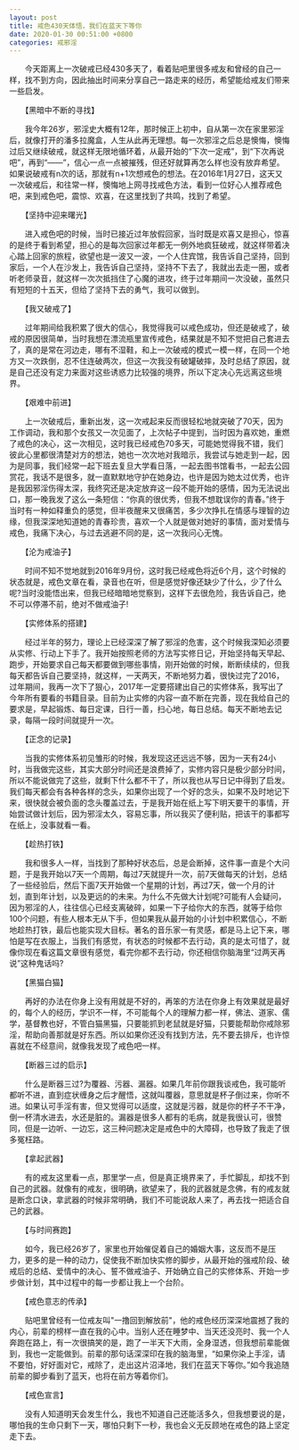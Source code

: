 ```yaml
---
layout: post
title: 戒色430天体悟，我们在蓝天下等你
date: 2020-01-30 00:51:00 +0800
categories: 戒邪淫
---
```


　　今天距离上一次破戒已经430多天了，看着贴吧里很多戒友和曾经的自己一样，找不到方向，因此抽出时间来分享自己一路走来的经历，希望能给戒友们带来一些启发。
　　【黑暗中不断的寻找】
　　我今年26岁，邪淫史大概有12年，那时候正上初中，自从第一次在家里邪淫后，就像打开的潘多拉魔盒，人生从此再无理想。每一次邪淫之后总是懊悔，懊悔过后又继续破戒，就这样无限地循环着，从最开始的“下次一定戒”，到“下次再说吧”，再到“——”，信心一点一点被摧残，但还好就算再怎么样也没有放弃希望。如果说破戒有n次的话，那就有n+1次想戒色的想法。在2016年1月27日，这天又一次破戒后，和往常一样，懊悔地上网寻找戒色方法，看到一位好心人推荐戒色吧，来到戒色吧，震惊、欢喜，在这里找到了共鸣，找到了希望。
　　【坚持中迎来曙光】
　　进入戒色吧的时候，当时已接近过年放假回家，当时既是欢喜又是担心，惊喜的是终于看到希望，担心的是每次回家过年都无一例外地疯狂破戒，就这样带着决心踏上回家的旅程，欲望也是一波又一波，一个人住宾馆，我告诉自己坚持，回到家后，一个人在沙发上，我告诉自己坚持，坚持不下去了，我就出去走一圈，或者听老师录音，就这样一次次抵挡住了心魔的进攻，终于过年期间一次没破，虽然只有短短的十五天，但给了坚持下去的勇气，我可以做到。
　　【我又破戒了】
　　过年期间给我积累了很大的信心，我觉得我可以戒色成功，但还是破戒了，破戒的原因很简单，当时我想在漂流瓶里宣传戒色，结果就是不知不觉把自己套进去了，真的是常在河边走，哪有不湿鞋，和上一次破戒的模式一模一样，在同一个地方又一次跌倒，忍不住连破两次，但这一次我没有破罐破摔，及时总结了原因，就是自己还没有定力来面对这些诱惑力比较强的境界，所以下定决心先远离这些境界。
　　【艰难中前进】
　　上一次破戒后，重新出发，这一次戒起来反而很轻松地就突破了70天，因为工作调动，我和那个女孩又一次见面了，上次帖子中提到，当时因为喜欢她，重燃了戒色的决心，这一次相见，这时我已经戒色70多天，可能她觉得我不错，我们彼此心里都很清楚对方的想法，她也一次次地对我暗示，我尝试与她走到一起，因为是同事，我们经常一起下班去复旦大学看日落，一起去图书馆看书，一起去公园赏花，我话不是很多，就一直默默地守护在她身边，也许是因为她太过优秀，也许是我因邪淫伤得太深，我终究还是决定放弃这一段不能开始的感情，因为无法说出口，那一晚我发了这么一条短信：“你真的很优秀，但我不想耽误你的青春。”终于当时有一种如释重负的感觉，但半夜醒来又很痛苦，多少次挣扎在情感与理智的边缘，但我深深地知道她的青春珍贵，喜欢一个人就是做对她好的事情，面对爱情与戒色，我痛下决心，与过去逃避不同的是，这一次我问心无愧。
　　【沦为戒油子】
　　时间不知不觉地就到2016年9月份，这时我已经戒色将近6个月，这个时候的状态就是，戒色文章在看，录音也在听，但是感觉好像还缺少了什么，少了什么呢?当时没能悟出来，但我已经暗暗地觉察到，这样下去很危险，我告诉自己，绝不可以停滞不前，绝对不做戒油子!
　　【实修体系的搭建】
　　经过半年的努力，理论上已经深深了解了邪淫的危害，这个时候我深知必须要从实修、行动上下手了。我开始按照老师的方法写实修日记，开始坚持每天早起、跑步，开始要求自己每天都要做到哪些事情，刚开始做的时候，断断续续的，但我每天都告诉自己要坚持，就这样，一天两天，不断地努力着，很快过完了2016，过年期间，我再一次下了狠心，2017年一定要搭建出自己的实修体系，我写出了今年所有要看的书籍目录。目前为止实修的内容一直不断在完善，现在我给自己的要求是，早起锻炼、每日定课，日行一善，扫心地，每日总结。每天不断地去记录，每隔一段时间就提升一次。
　　【正念的记录】
　　当我的实修体系初见雏形的时候，我发现这还远远不够，因为一天有24小时，当我做完这些，其实大部分时间还是浪费掉了，实修内容只是极少部分时间，所以不能说做完了这些，就剩下什么都不干了，所以我也从写日记中得到了启发。我们每天都会有各种各样的念头，如果你出现了一个好的念头，如果不及时地记下来，很快就会被负面的念头覆盖过去，于是我开始在纸上写下明天要干的事情，开始尝试做计划后，因为邪淫太久，容易忘事，所以我买了便利贴，把该干的事都写在纸上，没事就看一看。
　　【趁热打铁】
　　我和很多人一样，当找到了那种好状态后，总是会断掉，这件事一直是个大问题，于是我开始以7天一个周期，每过7天就提升一次，前7天做每天的计划，总结了一些经验后，然后下面7天开始做一个星期的计划，再过7天，做一个月的计划，直到年计划，以及更远的的未来。为什么不先做大计划呢?可能有人会疑问，因为邪淫的人，往往信心已经支离破碎，如果一下子给你大的东西，就等于给你100个问题，有些人根本无从下手，但如果我从最开始的小计划中积累信心，不断地趁热打铁，最后也能实现大目标。著名的音乐家一有灵感，都是马上记下来，哪怕是写在衣服上，当我们有感觉，有状态的时候都不去行动，真的是太可惜了，就像你现在看这篇文章很有感觉，看完你都不去行动，你还相信你脑海里“过两天再说”这种鬼话吗?
　　【黑猫白猫】
　　再好的办法在你身上没有用就是不好的，再笨的方法在你身上有效果就是最好的，每个人的经历，学识不一样，不可能每个人的理解力都一样，佛法、道家、儒学，基督教也好，不管白猫黑猫，只要能抓到老鼠就是好猫，只要能帮助你戒除邪淫，帮助向善那就是好东西。所以如果你还没有找到方法，先不要去排斥，也许惊喜就在不经意间，就像我发现了戒色吧一样。
　　【断器三过的启示】
　　什么是断器三过?为覆器、污器、漏器。如果几年前你跟我谈戒色，我可能听都听不进，直到症状缠身之后才醒悟，这就叫覆器，意思就是杯子倒过来，你听不进。如果认可手淫有害，但又觉得可以适度，这就是污器，就是你的杯子不干净，倒一杯清水进去，水还是脏的。漏器是很多人都有的毛病，就是我很认可，很赞同，但是一边听、一边忘，这三种问题决定是戒色中的大障碍，也导致了我走了很多冤枉路。
　　【拿起武器】
　　有的戒友这里看一点，那里学一点，但是真正境界来了，手忙脚乱，却找不到自己的武器。就像有的戒友，很明确，欲望来了，我的武器就是念佛，有的戒友就是断念口诀，拿武器的时候非常明确，我们不可能说敌人来了，再去找一把适合自己的武器。
　　【与时间赛跑】
　　如今，我已经26岁了，家里也开始催促着自己的婚姻大事，这反而不是压力，更多的是一种的动力，促使我不断加快实修的脚步，从最开始的强戒阶段、破戒后的总结、爱情中的决心、誓不做戒油子、开始确立自己的实修体系、开始一步步做计划，其中过程中的每一步都让我上一个台阶。
　　【戒色意志的传承】
　　贴吧里曾经有一位戒友叫"一撸回到解放前"，他的戒色经历深深地震撼了我的内心，前辈的榜样一直在我的心中。当别人还在睡梦中、当天还没亮时、我一个人奔跑在路上，有一次很搞笑的是，跑了一半天下大雨，全身湿透，但我想前辈能做到，我也一定能做到。前辈的那句话深深印在我的脑海里，“如果你染上手淫，请不要怕，好好面对它，戒除了，走出这片沼泽地，我们在蓝天下等你。”如今我追随前辈的脚步看到了蓝天，也将在前方等着你们。
　　【戒色宣言】
　　没有人知道明天会发生什么，我也不知道自己还能活多久，但我想要说的是，哪怕我的生命只剩下一天，哪怕只剩下一秒，我也会义无反顾地在戒色的路上坚定走下去。